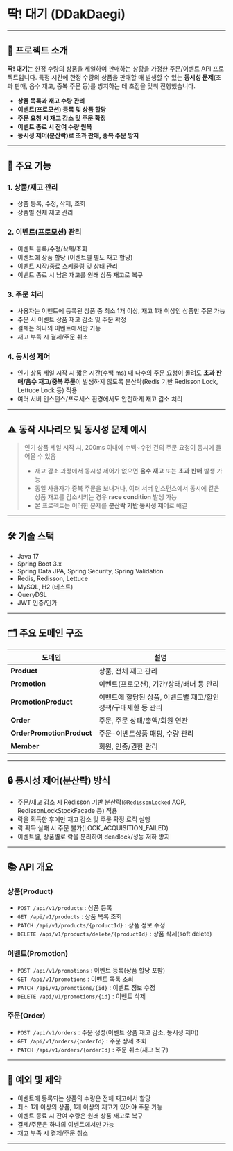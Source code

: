 # 딱! 대기 (DDakDaegi)

---

## 🛒 프로젝트 소개

**딱! 대기**는 한정 수량의 상품을 세일하여 판매하는 상황을 가정한 주문/이벤트 API 프로젝트입니다. 
특정 시간에 한정 수량의 상품을 판매할 때 발생할 수 있는 **동시성 문제**(초과 판매, 음수 재고, 중복 주문 등)를 방지하는 데 초점을 맞춰 진행했습니다.

- **상품 목록과 재고 수량 관리**
- **이벤트(프로모션) 등록 및 상품 할당**
- **주문 요청 시 재고 감소 및 주문 확정**
- **이벤트 종료 시 잔여 수량 원복**
- **동시성 제어(분산락)로 초과 판매, 중복 주문 방지**

---

## 🚩 주요 기능

### 1. 상품/재고 관리
- 상품 등록, 수정, 삭제, 조회
- 상품별 전체 재고 관리

### 2. 이벤트(프로모션) 관리
- 이벤트 등록/수정/삭제/조회
- 이벤트에 상품 할당 (이벤트별 별도 재고 할당)
- 이벤트 시작/종료 스케줄링 및 상태 관리
- 이벤트 종료 시 남은 재고를 원래 상품 재고로 복구

### 3. 주문 처리
- 사용자는 이벤트에 등록된 상품 중 최소 1개 이상, 재고 1개 이상인 상품만 주문 가능
- 주문 시 이벤트 상품 재고 감소 및 주문 확정
- 결제는 하나의 이벤트에서만 가능
- 재고 부족 시 결제/주문 취소

### 4. 동시성 제어
- 인기 상품 세일 시작 시 짧은 시간(수백 ms) 내 다수의 주문 요청이 몰려도 **초과 판매/음수 재고/중복 주문**이 발생하지 않도록 분산락(Redis 기반 Redisson Lock, Lettuce Lock 등) 적용
- 여러 서버 인스턴스/프로세스 환경에서도 안전하게 재고 감소 처리

---

## ⚠️ 동작 시나리오 및 동시성 문제 예시

> 인기 상품 세일 시작 시, 200ms 이내에 수백~수천 건의 주문 요청이 동시에 들어올 수 있음
> - 재고 감소 과정에서 동시성 제어가 없으면 **음수 재고** 또는 **초과 판매** 발생 가능
> - 동일 사용자가 중복 주문을 보내거나, 여러 서버 인스턴스에서 동시에 같은 상품 재고를 감소시키는 경우 **race condition** 발생 가능
> - 본 프로젝트는 이러한 문제를 **분산락 기반 동시성 제어**로 해결

---

## 🛠️ 기술 스택

- Java 17
- Spring Boot 3.x
- Spring Data JPA, Spring Security, Spring Validation
- Redis, Redisson, Lettuce
- MySQL, H2 (테스트)
- QueryDSL
- JWT 인증/인가

---

## 🗂️ 주요 도메인 구조

| 도메인              | 설명                                      |
|---------------------|-------------------------------------------|
| **Product**         | 상품, 전체 재고 관리                      |
| **Promotion**       | 이벤트(프로모션), 기간/상태/배너 등 관리   |
| **PromotionProduct**| 이벤트에 할당된 상품, 이벤트별 재고/할인정책/구매제한 등 관리 |
| **Order**           | 주문, 주문 상태/총액/회원 연관            |
| **OrderPromotionProduct** | 주문-이벤트상품 매핑, 수량 관리      |
| **Member**          | 회원, 인증/권한 관리                      |

---

## 🔒 동시성 제어(분산락) 방식

- 주문/재고 감소 시 Redisson 기반 분산락(`@RedissonLocked` AOP, RedissonLockStockFacade 등) 적용
- 락을 획득한 후에만 재고 감소 및 주문 확정 로직 실행
- 락 획득 실패 시 주문 불가(LOCK_ACQUISITION_FAILED)
- 이벤트별, 상품별로 락을 분리하여 deadlock/성능 저하 방지

---

## 📚 API 개요

### 상품(Product)
- `POST /api/v1/products` : 상품 등록
- `GET /api/v1/products` : 상품 목록 조회
- `PATCH /api/v1/products/{productId}` : 상품 정보 수정
- `DELETE /api/v1/products/delete/{productId}` : 상품 삭제(soft delete)

### 이벤트(Promotion)
- `POST /api/v1/promotions` : 이벤트 등록(상품 할당 포함)
- `GET /api/v1/promotions` : 이벤트 목록 조회
- `PATCH /api/v1/promotions/{id}` : 이벤트 정보 수정
- `DELETE /api/v1/promotions/{id}` : 이벤트 삭제

### 주문(Order)
- `POST /api/v1/orders` : 주문 생성(이벤트 상품 재고 감소, 동시성 제어)
- `GET /api/v1/orders/{orderId}` : 주문 상세 조회
- `PATCH /api/v1/orders/{orderId}` : 주문 취소(재고 복구)

---

## 🚨 예외 및 제약

- 이벤트에 등록되는 상품의 수량은 전체 재고에서 할당
- 최소 1개 이상의 상품, 1개 이상의 재고가 있어야 주문 가능
- 이벤트 종료 시 잔여 수량은 원래 상품 재고로 복구
- 결제/주문은 하나의 이벤트에서만 가능
- 재고 부족 시 결제/주문 취소


---
